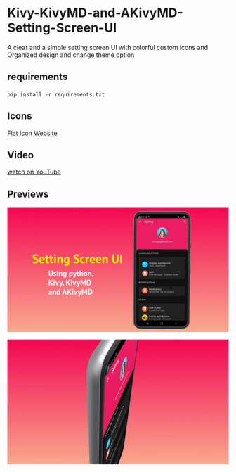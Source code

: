 # Kivy-KivyMD-and-AKivyMD-Setting-Screen-UI

A clear and a simple setting screen UI with colorful custom icons and Organized design and change theme option


## requirements

`pip install -r requirements.txt`  

## Icons
[Flat Icon Website](https://www.flaticon.com/)
## Video
[watch on YouTube ](https://youtu.be/eckMJYvhvpE)

## Previews 

![Screenshot](AppScreenshot.jpg)

 
  
   
    

![Alt Text](app-gif.gif)
